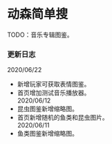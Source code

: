 # 动森简单搜
TODO：音乐专辑图鉴。

### 更新日志  
2020/06/22  
* 新增玩家可获取表情图鉴。  
* 首页增加测试音乐播放器。  
2020/06/12  
* 昆虫图鉴新增缩略图。  
* 首页新增随机的鱼类和昆虫图片。  
2020/06/11  
* 鱼类图鉴新增缩略图。